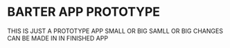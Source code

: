 # BARTER APP PROTOTYPE
THIS IS JUST A PROTOTYPE APP SMALL OR BIG SAMLL OR BIG
CHANGES CAN BE MADE IN IN FINISHED APP

